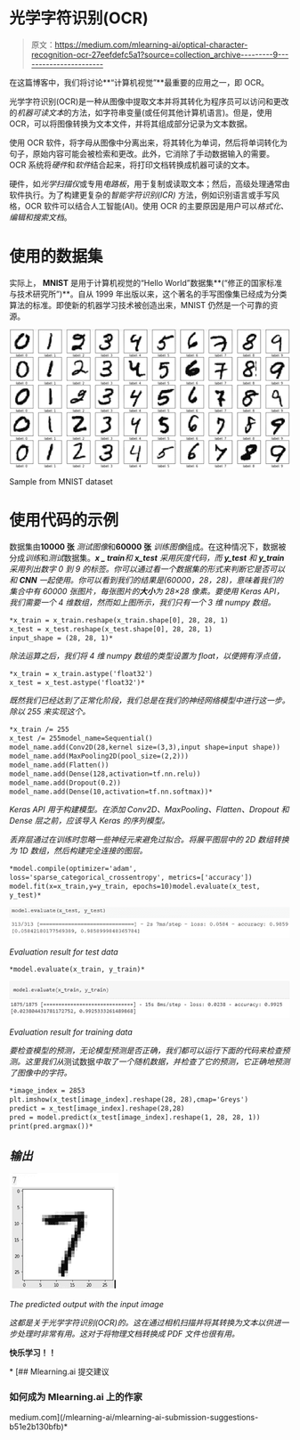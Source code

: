 # 光学字符识别(OCR)

> 原文：<https://medium.com/mlearning-ai/optical-character-recognition-ocr-27eefdefc5a1?source=collection_archive---------9----------------------->

在这篇博客中，我们将讨论**“计算机视觉”**最重要的应用之一，即 OCR。

光学字符识别(OCR)是一种从图像中提取文本并将其转化为程序员可以访问和更改的*机器可读文本*的方法，如字符串变量(或任何其他计算机语言)。但是，使用 OCR，可以将图像转换为文本文件，并将其组成部分记录为文本数据。

使用 OCR 软件，将字母从图像中分离出来，将其转化为单词，然后将单词转化为句子，原始内容可能会被检索和更改。此外，它消除了手动数据输入的需要。OCR 系统将*硬件*和*软件*结合起来，将打印文档转换成机器可读的文本。

硬件，如*光学扫描仪*或专用*电路板*，用于复制或读取文本；然后，高级处理通常由软件执行。为了构建更复杂的*智能字符识别(ICR)* 方法，例如识别语言或手写风格，OCR 软件可以结合人工智能(AI)。使用 OCR 的主要原因是用户可以*格式化、编辑和搜索文档*。

# 使用的数据集

实际上， **MNIST** 是用于计算机视觉的“Hello World”数据集**(“修正的国家标准与技术研究所”)**。自从 1999 年出版以来，这个著名的手写图像集已经成为分类算法的标准。即使新的机器学习技术被创造出来，MNIST 仍然是一个可靠的资源。

![](img/faf66f55cb24d0ea087f8d701d76c810.png)

Sample from MNIST dataset

# 使用代码的示例

数据集由**10000 张** *测试图像*和**60000 张** *训练图像*组成。在这种情况下，数据被分成*训练*和*测试*数据集。***x _ train****和 ***x_test*** 采用灰度代码，而 ***y_test*** 和 ***y_train*** 采用列出数字 0 到 9 的标签。你可以通过看一个数据集的形式来判断它是否可以和 ***CNN*** 一起使用。你可以看到我们的结果是(60000，28，28)，意味着我们的集合中有 60000 张图片，每张图片的**大小**为 *28×28 像素*。要使用 Keras API，我们需要一个 4 维数组，然而如上图所示，我们只有一个 3 维 numpy 数组。*

```
*x_train = x_train.reshape(x_train.shape[0], 28, 28, 1)
x_test = x_test.reshape(x_test.shape[0], 28, 28, 1)
input_shape = (28, 28, 1)*
```

*除法运算之后，我们将 4 维 numpy 数组的类型设置为 float，以便拥有浮点值，*

```
*x_train = x_train.astype('float32')
x_test = x_test.astype('float32')*
```

*既然我们已经达到了正常化阶段，我们总是在我们的神经网络模型中进行这一步。除以 255 来实现这个。*

```
*x_train /= 255
x_test /= 255model_name=Sequential()
model_name.add(Conv2D(28,kernel size=(3,3),input shape=input shape))
model_name.add(MaxPooling2D(pool_size=(2,2)))
model_name.add(Flatten())
model_name.add(Dense(128,activation=tf.nn.relu))
model_name.add(Dropout(0.2))
model_name.add(Dense(10,activation=tf.nn.softmax))*
```

*Keras API 用于构建模型。在添加 *Conv2D、MaxPooling、Flatten、Dropout 和 Dense 层*之前，应该导入 Keras 的序列模型。*

*丢弃层通过在训练时忽略一些神经元来避免过拟合。将展平图层中的 *2D 数组*转换为 *1D 数组*，然后构建完全连接的图层。*

```
*model.compile(optimizer='adam',
loss='sparse_categorical_crossentropy', metrics=['accuracy'])
model.fit(x=x_train,y=y_train, epochs=10)model.evaluate(x_test, y_test)*
```

*![](img/92de53c3fad14fcd62d25e9a4e877dd9.png)*

*Evaluation result for test data*

```
*model.evaluate(x_train, y_train)*
```

*![](img/a622e0a34dba825f5996dc2a24f4e827.png)*

*Evaluation result for training data*

*要检查模型的预测，无论模型预测是否正确，我们都可以运行下面的代码来检查预测。这里我们从*测试数据*中取了一个随机数据，并检查了它的预测，它正确地预测了图像中的字符。*

```
*image_index = 2853
plt.imshow(x_test[image_index].reshape(28, 28),cmap='Greys')
predict = x_test[image_index].reshape(28,28)
pred = model.predict(x_test[image_index].reshape(1, 28, 28, 1))
print(pred.argmax())*
```

## *输出*

*![](img/eb09fe64f0a70b77c90090ab10ac807d.png)*

*The predicted output with the input image*

*这都是关于光学字符识别(OCR)的。这在通过相机扫描并将其转换为文本以供进一步处理时非常有用。这对于将物理文档转换成 PDF 文件也很有用。*

**快乐学习！！**

*[](/mlearning-ai/mlearning-ai-submission-suggestions-b51e2b130bfb) [## Mlearning.ai 提交建议

### 如何成为 Mlearning.ai 上的作家

medium.com](/mlearning-ai/mlearning-ai-submission-suggestions-b51e2b130bfb)*